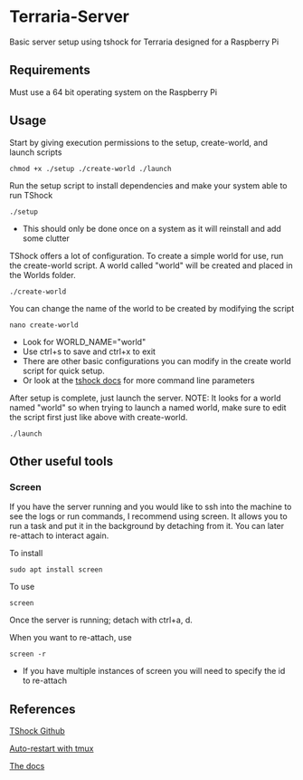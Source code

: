 # Terraria-Server
Basic server setup using tshock for Terraria designed for a Raspberry Pi

## Requirements

Must use a 64 bit operating system on the Raspberry Pi

## Usage

Start by giving execution permissions to the setup, create-world, and launch scripts
```
chmod +x ./setup ./create-world ./launch
```

Run the setup script to install dependencies and make your system able to run TShock
```
./setup
```
- This should only be done once on a system as it will reinstall and add some clutter

TShock offers a lot of configuration. To create a simple world for use, run the create-world script. A world called "world" will be created and placed in the Worlds folder.
```
./create-world
```

You can change the name of the world to be created by modifying the script
```
nano create-world
```
- Look for WORLD_NAME="world"
- Use ctrl+s to save and ctrl+x to exit
- There are other basic configurations you can modify in the create world script for quick setup.
- Or look at the [tshock docs](https://ikebukuro.tshock.co/#/command-line-parameters) for more command line parameters

After setup is complete, just launch the server. NOTE: It looks for a world named "world" so when trying to launch a named world, make sure to edit the script first just like above with create-world.
```
./launch
```

## Other useful tools

### Screen
If you have the server running and you would like to ssh into the machine to see the logs or run commands, I recommend using screen. It allows you to run a task and put it in the background by detaching from it. You can later re-attach to interact again.

To install
```
sudo apt install screen
```

To use
```
screen
```

Once the server is running; detach with ctrl+a, d.

When you want to re-attach, use
```
screen -r
```
- If you have multiple instances of screen you will need to specify the id to re-attach

## References

[TShock Github](https://github.com/Pryaxis/TShock)

[Auto-restart with tmux](https://www.reddit.com/r/Terraria/comments/3gl5kk/installing_and_running_a_terraria_server_with/)

[The docs](https://ikebukuro.tshock.co/)